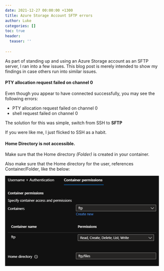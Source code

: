 ```yaml
---
date: 2021-12-27 00:00:00 +1300
title: Azure Storage Account SFTP errors
author: Luke
categories: []
toc: true
header:
  teaser: ''

---
```

As part of standing up and using an Azure Storage account as an SFTP server, I ran into a few issues. This blog post is merely intended to show my findings in case others run into similar issues.

#### PTY allocation request failed on channel 0

Even though you appear to have connected successfully, you may see the following errors:

* PTY allocation request failed on channel 0
* shell request failed on channel 0

The solution for this was simple, switch from SSH to **SFTP**

If you were like me, I just flicked to SSH as a habit.

#### Home Directory is not accessible.

Make sure that the Home directory _(Folder)_ is created in your container.

Also make sure that the Home directory for the user, references Container/Folder, like the below:

![](/uploads/azureportal_sftplocalusercreate.png)